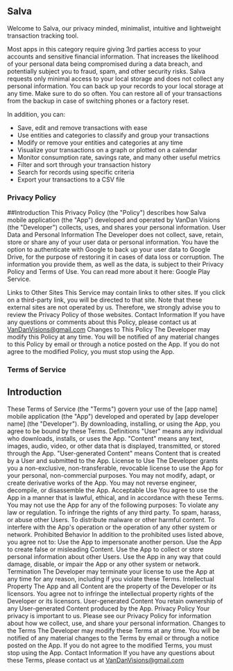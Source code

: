 ## Salva
Welcome to Salva, our privacy minded, minimalist, intuitive and lightweight transaction tracking tool.

Most apps in this category require giving 3rd parties access to your accounts and sensitive financial information. That increases the likelihood of your personal data being compromised during a data breach, and potentially subject you to fraud, spam, and other security risks. Salva requests only minimal access to your local storage and does not collect any personal information.
You can back up your records to your local storage at any time. Make sure to do so often. You can restore all of your transactions from the backup in case of switching phones or a factory reset.

In addition, you can:
- Save, edit and remove transactions with ease
- Use entities and categories to classify and group your transactions
- Modify or remove your entities and categories at any time
- Visualize your transactions on a graph or plotted on a calendar
- Monitor consumption rate, savings rate, and many other useful metrics
- Filter and sort through your transaction history
- Search for records using specific criteria
- Export your transactions to a CSV file

### Privacy Policy
##Introduction
This Privacy Policy (the "Policy") describes how Salva mobile application (the "App") developed and operated by VanDan Visions (the "Developer") collects, uses, and shares your personal information.
User Data and Personal Information
The Developer does not collect, save, retain, store or share any of your user data or personal information. You have the option to authenticate with Google to back up your user data to Google Drive, for the purpose of restoring it in cases of data loss or corruption. The information you provide them, as well as the data, is subject to their Privacy Policy and Terms of Use. You can read more about it here: Google Play Service.

Links to Other Sites
This Service may contain links to other sites. If you click on a third-party link, you will be directed to that site. Note that these external sites are not operated by us. Therefore, we strongly advise you to review the Privacy Policy of those websites.
Contact Information
If you have any questions or comments about this Policy, please contact us at VanDanVisions@gmail.com
Changes to This Policy
The Developer may modify this Policy at any time. You will be notified of any material changes to this Policy by email or through a notice posted on the App. If you do not agree to the modified Policy, you must stop using the App.

### Terms of Service
## Introduction
These Terms of Service (the "Terms") govern your use of the [app name] mobile application (the "App") developed and operated by [app developer name] (the "Developer"). By downloading, installing, or using the App, you agree to be bound by these Terms.
Definitions
"User" means any individual who downloads, installs, or uses the App. "Content" means any text, images, audio, video, or other data that is displayed, transmitted, or stored through the App. "User-generated Content" means Content that is created by a User and submitted to the App.
License to Use
The Developer grants you a non-exclusive, non-transferable, revocable license to use the App for your personal, non-commercial purposes. You may not modify, adapt, or create derivative works of the App. You may not reverse engineer, decompile, or disassemble the App.
Acceptable Use
You agree to use the App in a manner that is lawful, ethical, and in accordance with these Terms. You may not use the App for any of the following purposes:
To violate any law or regulation.
To infringe the rights of any third party.
To spam, harass, or abuse other Users.
To distribute malware or other harmful content.
To interfere with the App's operation or the operation of any other system or network.
Prohibited Behavior
In addition to the prohibited uses listed above, you agree not to:
Use the App to impersonate another person.
Use the App to create false or misleading Content.
Use the App to collect or store personal information about other Users.
Use the App in any way that could damage, disable, or impair the App or any other system or network.
Termination
The Developer may terminate your license to use the App at any time for any reason, including if you violate these Terms.
Intellectual Property
The App and all Content are the property of the Developer or its licensors. You agree not to infringe the intellectual property rights of the Developer or its licensors.
User-generated Content
You retain ownership of any User-generated Content produced by the App.
Privacy Policy
Your privacy is important to us. Please see our Privacy Policy for information about how we collect, use, and share your personal information.
Changes to the Terms
The Developer may modify these Terms at any time. You will be notified of any material changes to the Terms by email or through a notice posted on the App. If you do not agree to the modified Terms, you must stop using the App.
Contact Information
If you have any questions about these Terms, please contact us at VanDanVisions@gmail.com
